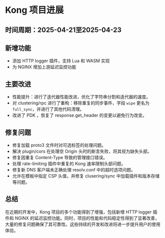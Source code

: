 # Kong 项目进展

## 时间周期：2025-04-21至2025-04-23

## 新增功能
- 添加 HTTP logger 插件，支持 Lua 和 WASM 实现
- 为 NGINX 增加上游延迟监控功能

## 主要改进
- 性能提升：进行了迭代器性能改进，优化了字符串分割和迭代器的速度。
- 对 clustering/rpc 进行了重构：移除重复的同步事件，字段 `wipe` 更名为 `full_sync`，并进行了其他代码清理。
- 改进了 PDK ，恢复了 response.get_header 的变更以避免行为改变。

## 修复问题
- 修复加载 proto3 文件时对可选标签的处理问题。
- 解决 plugin/cors 在处理空 Origin 头时的断言失败，将其视为缺失头部。
- 修复因重复 Content-Type 导致的管理接口错误。
- 处理 rate-limiting 插件中重复的 Kong 速率限制头部问题。
- 修复新 DNS 客户端未正确处理 resolv.conf 中的超时选项问题。
- 允许在模板中指定 CSP 头值，并修复 clusering/sync 中加载插件和版本存储等问题。

## 总结
在近期的开发中，Kong 项目的多个功能得到了增强，包括新增 HTTP logger 插件和 NGINX 的延迟监控功能。同时，项目的性能和代码稳定性得到了显著改善，大量的修复问题确保了其可靠性。这些持续的开发和改进将进一步提升用户的使用体验。